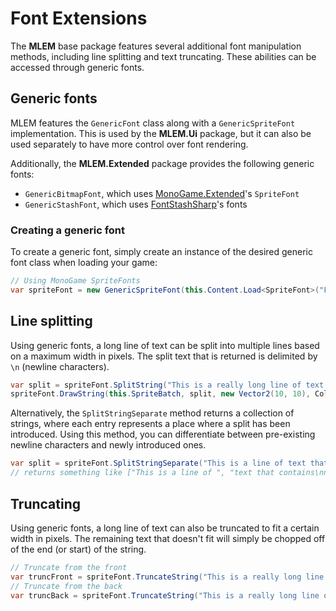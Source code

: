# Font Extensions

The **MLEM** base package features several additional font manipulation methods, including line splitting and text truncating. These abilities can be accessed through generic fonts.

## Generic fonts
MLEM features the `GenericFont` class along with a `GenericSpriteFont` implementation. This is used by the **MLEM.Ui** package, but it can also be used separately to have more control over font rendering.

Additionally, the **MLEM.Extended** package provides the following generic fonts:
- `GenericBitmapFont`, which uses [MonoGame.Extended](http://www.monogameextended.net/)'s `SpriteFont`
- `GenericStashFont`, which uses [FontStashSharp](https://github.com/rds1983/FontStashSharp)'s fonts

### Creating a generic font
To create a generic font, simply create an instance of the desired generic font class when loading your game:
```cs
// Using MonoGame SpriteFonts
var spriteFont = new GenericSpriteFont(this.Content.Load<SpriteFont>("Fonts/ExampleFont"));
```

## Line splitting
Using generic fonts, a long line of text can be split into multiple lines based on a maximum width in pixels. The split text that is returned is delimited by `\n` (newline characters).
```cs
var split = spriteFont.SplitString("This is a really long line of text [...]", width: 100, scale: 1);
spriteFont.DrawString(this.SpriteBatch, split, new Vector2(10, 10), Color.White);
```

Alternatively, the `SplitStringSeparate` method returns a collection of strings, where each entry represents a place where a split has been introduced. Using this method, you can differentiate between pre-existing newline characters and newly introduced ones.
```cs
var split = spriteFont.SplitStringSeparate("This is a line of text that contains\nnewline characters!", width: 10, scale: 1);
// returns something like ["This is a line of ", "text that contains\nnewline characters!"]
```

## Truncating
Using generic fonts, a long line of text can also be truncated to fit a certain width in pixels. The remaining text that doesn't fit will simply be chopped off of the end (or start) of the string.
```cs
// Truncate from the front
var truncFront = spriteFont.TruncateString("This is a really long line of text [...]", width: 100, fromBack: false, scale: 1);
// Truncate from the back
var truncBack = spriteFont.TruncateString("This is a really long line of text [...]", width: 100, fromBack: true, scale: 1);
```
